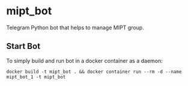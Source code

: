 # mipt_bot
Telegram Python bot that helps to manage MIPT group.

## Start Bot
To simply build and run bot in a docker container as a daemon:
```
docker build -t mipt_bot . && docker container run --rm -d --name mipt_bot_1 -t mipt_bot
```
